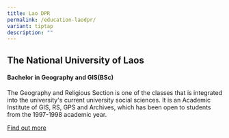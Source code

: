 ```yaml
---
title: Lao DPR
permalink: /education-laodpr/
variant: tiptap
description: ""
---
```

<h2>The National University of Laos</h2>
<h4>Bachelor in Geography and GIS(BSc)</h4>
<p>The Geography and Religious Section is one of the classes that is integrated
into the university's current university social sciences. It is an Academic
Institute of GIS, RS, GPS and Archives, which has been open to students
from the 1997-1998 academic year.</p>
<p><a href="http://www.nuol.edu.la/index.php/en/" rel="noopener noreferrer nofollow" target="_blank">Find out more</a>
</p>